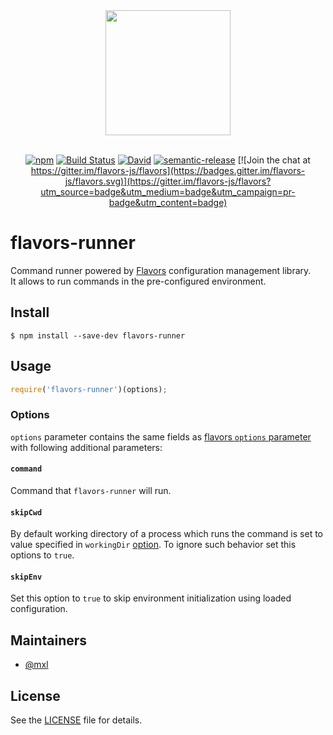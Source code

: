 <div align="center">
  <a href="https://github.com/flavors-js/flavors-runner">
    <img width="200" height="200" src="https://flavors-js.github.io/flavors/logo.svg">
  </a>
  <br>
  <br>

[![npm](https://img.shields.io/npm/v/flavors-runner.svg)](https://www.npmjs.com/package/flavors-runner)
[![Build Status](https://travis-ci.org/flavors-js/flavors-runner.svg?branch=master)](https://travis-ci.org/flavors-js/flavors-runner)
[![David](https://img.shields.io/david/flavors-js/flavors-runner.svg)](https://david-dm.org/flavors-js/flavors-runner)
[![semantic-release](https://img.shields.io/badge/%20%20%F0%9F%93%A6%F0%9F%9A%80-semantic--release-e10079.svg)](https://github.com/semantic-release/semantic-release)
[![Join the chat at https://gitter.im/flavors-js/flavors](https://badges.gitter.im/flavors-js/flavors.svg)](https://gitter.im/flavors-js/flavors?utm_source=badge&utm_medium=badge&utm_campaign=pr-badge&utm_content=badge)
</div>

# flavors-runner

Command runner powered by [Flavors](https://github.com/flavors-js/flavors) configuration management library.<br>
It allows to run commands in the pre-configured environment.

## Install

```text
$ npm install --save-dev flavors-runner
```

## Usage

```javascript
require('flavors-runner')(options);
```
### Options

`options` parameter contains the same fields as [flavors `options` parameter](https://github.com/flavors-js/flavors#options-parameter) with following additional parameters:

#### `command`
Command that `flavors-runner` will run.

#### `skipCwd`
By default working directory of a process which runs the command is set to value specified in `workingDir` [option](https://github.com/flavors-js/flavors#workingdir-option). To ignore such behavior set this options to `true`.  

#### `skipEnv`
Set this option to `true` to skip environment initialization using loaded configuration.

## Maintainers

- [@mxl](https://github.com/mxl)

## License

See the [LICENSE](https://github.com/flavors-js/flavors-runner/blob/master/LICENSE) file for details.
